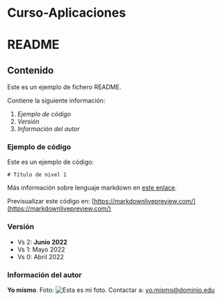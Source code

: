 # Curso-Aplicaciones
# README

## Contenido

Este es un ejemplo de fichero README.

Contiene la siguiente información:

1. *Ejemplo de código*
2. *Versión*
3. *Información del autor*

### Ejemplo de código

Este es un ejemplo de código:

``# Título de nivel 1``

Más información sobre lenguaje markdown en [este enlace](https://markdown.es).

Previsualizar este código en: [https://markdownlivepreview.com/](https://markdownlivepreview.com/)

### Versión

- Vs 2: **Junio 2022**
- Vs 1: Mayo 2022
- Vs 0: Abril 2022

### Información del autor
**Yo mismo**.
Foto: ![Esta es mi foto.](perro.jpg "Esta es mi foto.")
Contactar a: [yo.mismo@dominio.edu](yo.mismo@dominio.edu)
